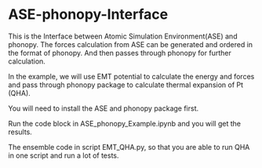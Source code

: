 # ASE-phonopy-Interface
This is the Interface between Atomic Simulation Environment(ASE) and phonopy. The forces calculation from ASE can be generated and ordered in the format of phonopy. And then passes through phonopy for further calculation.

In the example, we will use EMT potential to calculate the energy and forces and pass through phonopy package to calculate thermal expansion of Pt (QHA).

You will need to install the ASE and phonopy package first. 

Run the code block in ASE_phonopy_Example.ipynb and you will get the results.

The ensemble code in script EMT_QHA.py, so that you are able to run QHA in one script and run a lot of tests. 
